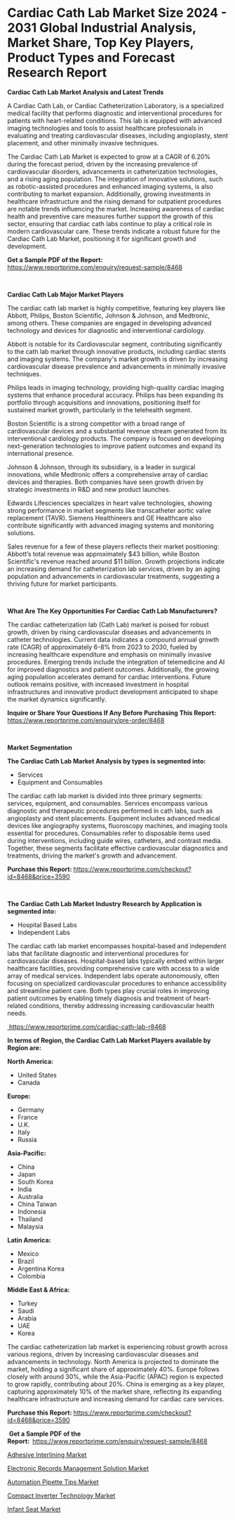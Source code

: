 <p><h1>Cardiac Cath Lab Market Size 2024 - 2031 Global Industrial Analysis, Market Share, Top Key Players, Product Types and Forecast Research Report</h1></p><p><strong>Cardiac Cath Lab Market Analysis and Latest Trends</strong></p>
<p><p>A Cardiac Cath Lab, or Cardiac Catheterization Laboratory, is a specialized medical facility that performs diagnostic and interventional procedures for patients with heart-related conditions. This lab is equipped with advanced imaging technologies and tools to assist healthcare professionals in evaluating and treating cardiovascular diseases, including angioplasty, stent placement, and other minimally invasive techniques.</p><p>The Cardiac Cath Lab Market is expected to grow at a CAGR of 6.20% during the forecast period, driven by the increasing prevalence of cardiovascular disorders, advancements in catheterization technologies, and a rising aging population. The integration of innovative solutions, such as robotic-assisted procedures and enhanced imaging systems, is also contributing to market expansion. Additionally, growing investments in healthcare infrastructure and the rising demand for outpatient procedures are notable trends influencing the market. Increasing awareness of cardiac health and preventive care measures further support the growth of this sector, ensuring that cardiac cath labs continue to play a critical role in modern cardiovascular care. These trends indicate a robust future for the Cardiac Cath Lab Market, positioning it for significant growth and development.</p></p>
<p><strong>Get a Sample PDF of the Report:&nbsp;</strong> <a href="https://www.reportprime.com/enquiry/request-sample/8468?utm_campaign=1842&utm_medium=2&utm_source=Github&utm_content=ia&utm_term=26112024&utm_id=cardiac-cath-lab">https://www.reportprime.com/enquiry/request-sample/8468</a></p>
<p>&nbsp;</p>
<p><strong>Cardiac Cath Lab Major Market Players</strong></p>
<p><p>The cardiac cath lab market is highly competitive, featuring key players like Abbott, Philips, Boston Scientific, Johnson & Johnson, and Medtronic, among others. These companies are engaged in developing advanced technology and devices for diagnostic and interventional cardiology.</p><p>Abbott is notable for its Cardiovascular segment, contributing significantly to the cath lab market through innovative products, including cardiac stents and imaging systems. The company's market growth is driven by increasing cardiovascular disease prevalence and advancements in minimally invasive techniques.</p><p>Philips leads in imaging technology, providing high-quality cardiac imaging systems that enhance procedural accuracy. Philips has been expanding its portfolio through acquisitions and innovations, positioning itself for sustained market growth, particularly in the telehealth segment.</p><p>Boston Scientific is a strong competitor with a broad range of cardiovascular devices and a substantial revenue stream generated from its interventional cardiology products. The company is focused on developing next-generation technologies to improve patient outcomes and expand its international presence.</p><p>Johnson & Johnson, through its subsidiary, is a leader in surgical innovations, while Medtronic offers a comprehensive array of cardiac devices and therapies. Both companies have seen growth driven by strategic investments in R&D and new product launches.</p><p>Edwards Lifesciences specializes in heart valve technologies, showing strong performance in market segments like transcatheter aortic valve replacement (TAVR). Siemens Healthineers and GE Healthcare also contribute significantly with advanced imaging systems and monitoring solutions.</p><p>Sales revenue for a few of these players reflects their market positioning: Abbott’s total revenue was approximately $43 billion, while Boston Scientific's revenue reached around $11 billion. Growth projections indicate an increasing demand for catheterization lab services, driven by an aging population and advancements in cardiovascular treatments, suggesting a thriving future for market participants.</p></p>
<p>&nbsp;</p>
<p><strong>What Are The Key Opportunities For Cardiac Cath Lab Manufacturers?</strong></p>
<p><p>The cardiac catheterization lab (Cath Lab) market is poised for robust growth, driven by rising cardiovascular diseases and advancements in catheter technologies. Current data indicates a compound annual growth rate (CAGR) of approximately 6-8% from 2023 to 2030, fueled by increasing healthcare expenditure and emphasis on minimally invasive procedures. Emerging trends include the integration of telemedicine and AI for improved diagnostics and patient outcomes. Additionally, the growing aging population accelerates demand for cardiac interventions. Future outlook remains positive, with increased investment in hospital infrastructures and innovative product development anticipated to shape the market dynamics significantly.</p></p>
<p><strong>Inquire or Share Your Questions If Any Before Purchasing This Report:</strong> <a href="https://www.reportprime.com/enquiry/pre-order/8468?utm_campaign=1842&utm_medium=2&utm_source=Github&utm_content=ia&utm_term=26112024&utm_id=cardiac-cath-lab">https://www.reportprime.com/enquiry/pre-order/8468</a></p>
<p>&nbsp;</p>
<p><strong>Market Segmentation</strong></p>
<p><strong>The Cardiac Cath Lab Market Analysis by types is segmented into:</strong></p>
<p><ul><li>Services</li><li>Equipment and Consumables</li></ul></p>
<p><p>The cardiac cath lab market is divided into three primary segments: services, equipment, and consumables. Services encompass various diagnostic and therapeutic procedures performed in cath labs, such as angioplasty and stent placements. Equipment includes advanced medical devices like angiography systems, fluoroscopy machines, and imaging tools essential for procedures. Consumables refer to disposable items used during interventions, including guide wires, catheters, and contrast media. Together, these segments facilitate effective cardiovascular diagnostics and treatments, driving the market's growth and advancement.</p></p>
<p><strong>Purchase this Report:&nbsp;</strong><a href="https://www.reportprime.com/checkout?id=8468&price=3590&utm_campaign=1842&utm_medium=2&utm_source=Github&utm_content=ia&utm_term=26112024&utm_id=cardiac-cath-lab">https://www.reportprime.com/checkout?id=8468&price=3590</a></p>
<p>&nbsp;</p>
<p><strong>The Cardiac Cath Lab Market Industry Research by Application is segmented into:</strong></p>
<p><ul><li>Hospital Based Labs</li><li>Independent Labs</li></ul></p>
<p><p>The cardiac cath lab market encompasses hospital-based and independent labs that facilitate diagnostic and interventional procedures for cardiovascular diseases. Hospital-based labs typically embed within larger healthcare facilities, providing comprehensive care with access to a wide array of medical services. Independent labs operate autonomously, often focusing on specialized cardiovascular procedures to enhance accessibility and streamline patient care. Both types play crucial roles in improving patient outcomes by enabling timely diagnosis and treatment of heart-related conditions, thereby addressing increasing cardiovascular health needs.</p></p>
<p><a href="https://www.reportprime.com/cardiac-cath-lab-r8468?utm_campaign=1842&utm_medium=2&utm_source=Github&utm_content=ia&utm_term=26112024&utm_id=cardiac-cath-lab">&nbsp;https://www.reportprime.com/cardiac-cath-lab-r8468</a></p>
<p><strong>In terms of Region, the Cardiac Cath Lab Market Players available by Region are:</strong></p>
<p>
    <p> <strong> North America: </strong>
        <ul>
            <li>United States</li>
            <li>Canada</li>
        </ul>
        </p> 
    <p> <strong> Europe: </strong>
        <ul>
            <li>Germany</li>
            <li>France</li>
            <li>U.K.</li>
            <li>Italy</li>
            <li>Russia</li>
        </ul>
        </p> 
    <p> <strong> Asia-Pacific: </strong>
        <ul>
            <li>China</li>
            <li>Japan</li>
            <li>South Korea</li>
            <li>India</li>
            <li>Australia</li>
            <li>China Taiwan</li>
            <li>Indonesia</li>
            <li>Thailand</li>
            <li>Malaysia</li>
        </ul>
        </p> 
    <p> <strong> Latin America: </strong>
        <ul>
            <li>Mexico</li>
            <li>Brazil</li>
            <li>Argentina Korea</li>
            <li>Colombia</li>
        </ul>
        </p> 
    <p> <strong> Middle East & Africa: </strong>
        <ul>
            <li>Turkey</li>
            <li>Saudi</li>
            <li>Arabia</li>
            <li>UAE</li>
            <li>Korea</li>
        </ul>
    </p>
    </p>
<p><p>The cardiac catheterization lab market is experiencing robust growth across various regions, driven by increasing cardiovascular diseases and advancements in technology. North America is projected to dominate the market, holding a significant share of approximately 40%. Europe follows closely with around 30%, while the Asia-Pacific (APAC) region is expected to grow rapidly, contributing about 20%. China is emerging as a key player, capturing approximately 10% of the market share, reflecting its expanding healthcare infrastructure and increasing demand for cardiac care services.</p></p>
<p><strong>Purchase this Report: </strong><a href="https://www.reportprime.com/checkout?id=8468&price=3590&utm_campaign=1842&utm_medium=2&utm_source=Github&utm_content=ia&utm_term=26112024&utm_id=cardiac-cath-lab">https://www.reportprime.com/checkout?id=8468&price=3590</a></p>
<p>&nbsp;<strong>Get a Sample PDF of the Report:&nbsp;&nbsp;</strong><a href="https://www.reportprime.com/enquiry/request-sample/8468?utm_campaign=1842&utm_medium=2&utm_source=Github&utm_content=ia&utm_term=26112024&utm_id=cardiac-cath-lab">https://www.reportprime.com/enquiry/request-sample/8468</a></p>
<p><strong></strong></p>
<p><p><a href="https://www.linkedin.com/pulse/strategic-market-insights-global-adhesive-interlining-2024-rddae?utm_campaign=1842&utm_medium=2&utm_source=Github&utm_content=ia&utm_term=26112024&utm_id=cardiac-cath-lab">Adhesive Interlining Market</a></p><p><a href="https://issuu.com/reportprime-2/docs/electronic-records-management-solut_14128237bfa834?utm_campaign=1842&utm_medium=2&utm_source=Github&utm_content=ia&utm_term=26112024&utm_id=cardiac-cath-lab">Electronic Records Management Solution Market</a></p><p><a href="https://github.com/RoccoManning/Market-Research-Report-List-7/blob/main/automation-pipette-tips-market.md?utm_campaign=1842&utm_medium=2&utm_source=Github&utm_content=ia&utm_term=26112024&utm_id=cardiac-cath-lab">Automation Pipette Tips Market</a></p><p><a href="https://issuu.com/reportprime-2/docs/compact-inverter-technology-market-_8ba5a026821d5b?utm_campaign=1842&utm_medium=2&utm_source=Github&utm_content=ia&utm_term=26112024&utm_id=cardiac-cath-lab">Compact Inverter Technology Market</a></p><p><a href="https://www.linkedin.com/pulse/infant-seat-mosaic-piecing-together-global-market-dynamics-7b94c?utm_campaign=1842&utm_medium=2&utm_source=Github&utm_content=ia&utm_term=26112024&utm_id=cardiac-cath-lab">Infant Seat Market</a></p></p>
